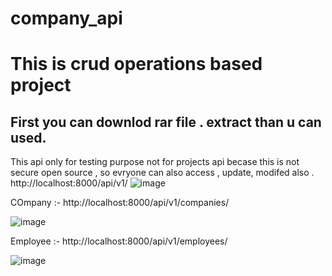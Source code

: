 # company_api
<h1>This is crud operations  based project</h1>

<h2>First you can downlod rar file . extract than u can used. </h2>

This api only for testing purpose not for projects api becase this is not secure open source , so evryone can also access , update, modifed also . 
http://localhost:8000/api/v1/
![image](https://user-images.githubusercontent.com/76628857/195977826-95e8ace2-6e45-42fb-8958-24103fac165c.png)


COmpany :- http://localhost:8000/api/v1/companies/

![image](https://user-images.githubusercontent.com/76628857/195977817-fbd76599-2e9a-4757-945c-2af00f459971.png)



Employee :- http://localhost:8000/api/v1/employees/


![image](https://user-images.githubusercontent.com/76628857/195977790-542d4f2f-97b5-49d1-bc5c-7bbeb6983d1e.png)
